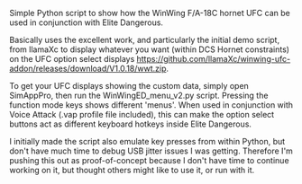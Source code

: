 Simple Python script to show how the WinWing F/A-18C hornet UFC can be used in conjunction with Elite Dangerous.

Basically uses the excellent work, and particularly the initial demo script, from llamaXc to display whatever you want (within DCS Hornet constraints) on the UFC option select displays https://github.com/llamaXc/winwing-ufc-addon/releases/download/V1.0.18/wwt.zip. 

To get your UFC displays showing the custom data, simply open SimAppPro, then run the WinWingED_menu_v2.py script. Pressing the function mode keys shows different 'menus'. When used in conjunction with Voice Attack (.vap profile file included), this can make the option select buttons act as different keyboard hotkeys inside Elite Dangerous.

I initially made the script also emulate key presses from within Python, but don't have much time to debug USB jitter issues I was getting. Therefore I'm pushing this out as proof-of-concept because I don't have time to continue working on it, but thought others might like to use it, or run  with it. 






